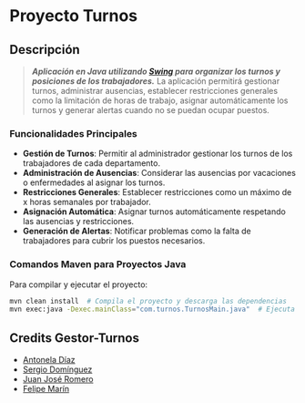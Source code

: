 
# Proyecto Turnos

## Descripción

>***Aplicación en Java utilizando [Swing](https://docs.oracle.com/javase/tutorial/uiswing/) para organizar los turnos y posiciones de los trabajadores.*** La aplicación permitirá gestionar turnos, administrar ausencias, establecer restricciones generales como la limitación de horas de trabajo, asignar automáticamente los turnos y generar alertas cuando no se puedan ocupar puestos.

### Funcionalidades Principales
- **Gestión de Turnos**: Permitir al administrador gestionar los turnos de los trabajadores de cada departamento.
- **Administración de Ausencias**: Considerar las ausencias por vacaciones o enfermedades al asignar los turnos.
- **Restricciones Generales**: Establecer restricciones como un máximo de x horas semanales por trabajador.
- **Asignación Automática**: Asignar turnos automáticamente respetando las ausencias y restricciones.
- **Generación de Alertas**: Notificar problemas como la falta de trabajadores para cubrir los puestos necesarios.


### Comandos Maven para Proyectos Java
Para compilar y ejecutar el proyecto:
```bash
mvn clean install  # Compila el proyecto y descarga las dependencias
mvn exec:java -Dexec.mainClass="com.turnos.TurnosMain.java"  # Ejecuta la aplicación principal
```

## Credits Gestor-Turnos
- [Antonela Díaz](https://github.com/antoneladg91)
- [Sergio Domínguez](https://github.com/DISTRONYX)
- [Juan José Romero](https://github.com/juanjo2gm)
- [Felipe Marín](http://github.com/flpmarin)




